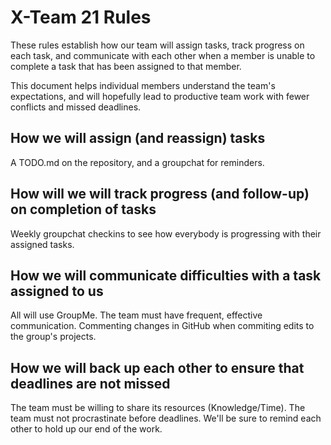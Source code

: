 # X-Team 21 Rules

These rules establish how our team will assign tasks,
track progress on each task, and communicate with each other 
when a member is unable to complete a task that has been assigned to that member.

This document helps individual members understand the team's expectations,
and will hopefully lead to productive team work with fewer conflicts
and missed deadlines.

## How we will assign (and reassign) tasks

A TODO.md on the repository, and a groupchat for reminders.

## How will we will track progress (and follow-up) on completion of tasks

Weekly groupchat checkins to see how everybody is progressing with their assigned tasks.

## How we will communicate difficulties with a task assigned to us
All will use GroupMe.
The team must have frequent, effective communication.
Commenting changes in GitHub when commiting edits to the group's projects.


## How we will back up each other to ensure that deadlines are not missed
The team must be willing to share its resources (Knowledge/Time).
The team must not procrastinate before deadlines.
We'll be sure to remind each other to hold up our end of the work.




